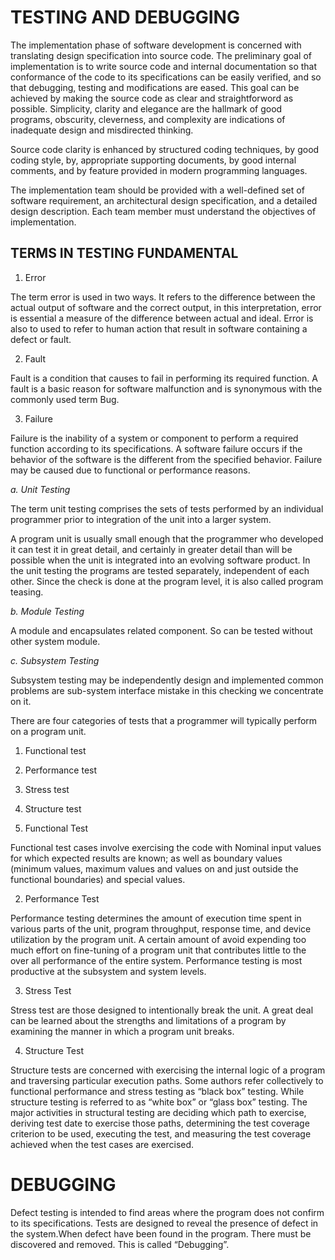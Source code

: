 # **TESTING AND DEBUGGING**


The implementation phase of software development is concerned with translating design specification into source code. The preliminary goal of implementation is to write source code and internal documentation so that conformance of the code to its specifications can be easily verified, and so that debugging, testing and modifications are eased. This goal can be achieved by making the source code as clear and straightforword as possible. Simplicity, clarity and elegance are the hallmark of good programs, obscurity, cleverness, and complexity are indications of inadequate design and misdirected thinking.

Source code clarity is enhanced by structured coding techniques, by good coding style, by, appropriate supporting documents, by good internal comments, and by feature provided in modern programming languages.
 
The implementation team should be provided with a well-defined set of software requirement, an architectural design specification, and a detailed design description. Each team member must understand the objectives of implementation.

## **TERMS IN TESTING FUNDAMENTAL**


1.	Error

The term error is used in two ways. It refers to the difference between the actual output of software and the correct output, in this interpretation, error is essential a measure of the difference between actual and ideal. Error is also to used to refer to human action that result in software containing a defect or fault.

2.	Fault

Fault is a condition that causes to fail in performing its required function. A fault is a basic reason for software malfunction and is synonymous with the commonly used term Bug.

3.	Failure

Failure is the inability of a system or component to perform a required function according to its specifications. A software failure occurs if the behavior of the software is the different from the specified behavior. Failure may be caused due to functional or performance reasons.

_a.	Unit Testing_

The term unit testing comprises the sets of tests performed by an individual programmer prior to integration of the unit into a larger system.
 
A program unit is usually small enough that the programmer who developed it can test it in great detail, and certainly in greater detail than will be possible when the unit is integrated into an evolving software product. In the unit testing the programs are tested separately, independent of each other. Since the check is done at the program level, it is also called program teasing.

_b.	Module Testing_

A module and encapsulates related component. So can be tested without other system module.

_c.	Subsystem Testing_

Subsystem testing may be independently design and implemented common problems are sub-system interface mistake in this checking we concentrate on it.

There are four categories of tests that a programmer will typically perform on a program unit.

1)	Functional test

2)	Performance test

3)	Stress test

4)	Structure test


1)	Functional Test

Functional test cases involve exercising the code with Nominal input values for which expected results are known; as well as boundary values (minimum values, maximum values and values on and just outside the functional boundaries) and special values.
 
2)	Performance Test

Performance testing determines the amount of execution time spent in various parts of the unit, program throughput, response time, and device utilization by the program unit. A certain amount of avoid expending too much effort on fine-tuning of a program unit that contributes little to the over all performance of the entire system. Performance testing is most productive at the subsystem and system levels.

3)	Stress Test

Stress test are those designed to intentionally break the unit. A great deal can be learned about the strengths and limitations of a program by examining the manner in which a program unit breaks.

4)	Structure Test

Structure tests are concerned with exercising the internal logic of a program and traversing particular execution paths. Some authors refer collectively to functional performance and stress testing as “black box” testing. While structure testing is referred to as “white box” or “glass box” testing. The major activities in structural testing are deciding which path to exercise, deriving test date to exercise those paths, determining the test coverage criterion to be used, executing the test, and measuring the test coverage achieved when the test cases are exercised.


# **DEBUGGING**

Defect testing is intended to find areas where the program does not confirm to its specifications. Tests are designed to reveal the presence of defect in the system.When defect have been found in the program. There must be discovered and removed. This is called “Debugging”.

